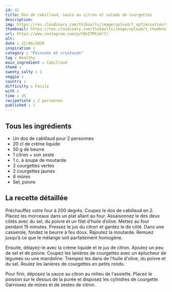 ```yaml
---
id: 41
title: Dos de cabillaud, sauce au citron et salade de courgettes
description: 
img: https://res.cloudinary.com/thibaults/image/upload/t_optimisation/v1600460731/Recipes/20200622_cabillaud.jpg
thumbnail: https://res.cloudinary.com/thibaults/image/upload/t_thumbnail_josie/v1600460731/Recipes/20200622_cabillaud.jpg
url: https://www.instagram.com/p/CBv5TMtiKrf/
alt: 
date : 22/06/2020
inspiration :
category : "Poissons et crustacés"
tag : Healthy
main_ingredient : Cabillaud
theme : 
sweety_salty : 1
veggie : 
country :
difficulty : Facile
with : 
time : 35
recipeYield : 2 personnes
published : 1
---
```


## Tous les ingrédients
 - Un dos de cabillaud pour 2 personnes
 - 20 cl de crème liquide
 - 50 g de beurre
 - 1 citron + son zeste
 - 1 c. à soupe de moutarde
 - 2 courgettes vertes
 - 2 courgettes jaunes
 - 8 mûres
 - Sel, poivre

## La recette détaillée
Préchauffez votre four à 200 degrés. Coupez le dos de cabillaud en 2. Placez les morceaux dans un plat allant au four. Assaisonnez le des deux côtés avec du sel, du poivre et un filet d’huile d’olive. Mettez au four pendant 15 minutes. Pressez le jus du citron et gardez le de côté. Dans une casserole, fondez le beurre à feu doux. Rajoutez la moutarde. Remuez jusqu’à ce que le mélange soit parfaitement homogène.

Ensuite, délayez-le avec la crème liquide et le jus de citron. Ajoutez un peu de sel et de poivre. Coupez les lanières de courgettes avec un éplucheur de légumes ou une mandoline. Trempez les dans de l'huile d'olive, du poivre et du sel. Roulez les lanières de courgettes en petits ronds.

Pour finir, déposez la sauce au citron au milieu de l'assiette. Placez le poisson sur le dessus de la purée et disposez les cylindres de courgette. Garnissez de mûres et de zestes de citron.
